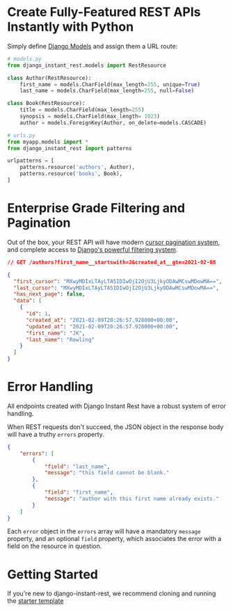 
# Create Fully-Featured REST APIs Instantly with Python
Simply define [Django Models](https://docs.djangoproject.com/en/3.1/topics/db/models/) and assign them a URL route:

```python
# models.py
from django_instant_rest.models import RestResource

class Author(RestResource):
    first_name = models.CharField(max_length=255, unique=True)
    last_name = models.CharField(max_length=255, null=False)

class Book(RestResource):
    title = models.CharField(max_length=255)
    synopsis = models.CharField(max_length= 1023)
    author = models.ForeignKey(Author, on_delete=models.CASCADE)

```

```python
# urls.py
from myapp.models import *
from django_instant_rest import patterns

urlpatterns = [
    patterns.resource('authors', Author),
    patterns.resource('books', Book),
]

```

# Enterprise Grade Filtering and Pagination
Out of the box, your REST API will have modern [cursor pagination system](https://dev.to/jackmarchant/offset-and-cursor-pagination-explained-b89), and complete access to [Django's powerful filtering system](https://docs.djangoproject.com/en/3.2/topics/db/queries/#retrieving-specific-objects-with-filters).

```json
// GET /authors?first_name__startswith=J&created_at__gte=2021-02-08

{
  "first_cursor": "MXwyMDIxLTAyLTA5IDIwOjI2OjU3LjkyODAwMCswMDowMA==",
  "last_cursor": "MXwyMDIxLTAyLTA5IDIwOjI2OjU3LjkyODAwMCswMDowMA==",
  "has_next_page": false,
  "data": [
    {
      "id": 1,
      "created_at": "2021-02-09T20:26:57.928000+00:00",
      "updated_at": "2021-02-09T20:26:57.928000+00:00",
      "first_name": "JK",
      "last_name": "Rowling"
    }
  ]
}
```


# Error Handling
All endpoints created with Django Instant Rest have a robust system of error handling.

When REST requests don't succeed, the JSON object in the response body will have a truthy `errors` property.

```json
{
    "errors": [
        {
            "field": "last_name",
            "message": "this field cannot be blank."
        },
        {
            "field": "first_name",
            "message": "author with this first name already exists."
        }
    ]
}
```

Each `error` object in the `errors` array will have a mandatory `message` property, and an optional `field` property, which associates the error with a field on the resource in question.

# Getting Started
If you're new to django-instant-rest, we recommend cloning and running the [starter template](https://github.com/django-instant-rest/starter-template)
